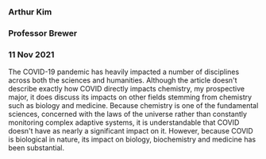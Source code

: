 ### Arthur Kim
### Professor Brewer
### 11 Nov 2021

The COVID-19 pandemic has heavily impacted a number of disciplines across both the sciences and humanities. Although the article doesn't describe exactly how COVID directly impacts chemistry, my prospective major, it does discuss its impacts on other fields stemming from chemistry such as biology and medicine. Because chemistry is one of the fundamental sciences, concerned with the laws of the universe rather than constantly monitoring complex adaptive systems, it is understandable that COVID doesn't have as nearly a significant impact on it. However, because COVID is biological in nature, its impact on biology, biochemistry and medicine has been substantial.  

